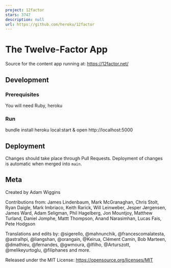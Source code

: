 ```yaml
---
project: 12factor
stars: 3747
description: null
url: https://github.com/heroku/12factor
---
```


The Twelve-Factor App
=====================

Source for the content app running at: https://12factor.net/

Development
-----------

### Prerequisites

You will need Ruby, heroku

### Run

bundle install
heroku local:start &
open http://localhost:5000

Deployment
----------

Changes should take place through Pull Requests. Deployment of changes is automatic when merged into `main`.

Meta
----

Created by Adam Wiggins

Contributions from: James Lindenbaum, Mark McGranaghan, Chris Stolt, Ryan Daigle, Mark Imbriaco, Keith Rarick, Will Leinweber, Jesper Jørgensen, James Ward, Adam Seligman, Phil Hagelberg, Jon Mountjoy, Matthew Turland, Daniel Jomphe, Mattt Thompson, Anand Narasimhan, Lucas Fais, Pete Hodgson

Translations and edits by: @sigerello, @mahnunchik, @francescomalatesta, @astralhpi, @liangshan, @orangain, @Keirua, Clément Camin, Bob Marteen, @dmathieu, @fernandes, @gwmoura, @lfilho, @Arturszott, @melikeyurtoglu, @filiphanes and more.

Released under the MIT License: https://opensource.org/licenses/MIT
